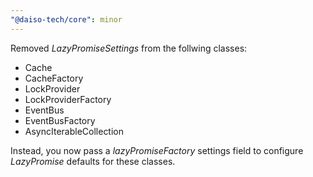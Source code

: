 ```yaml
---
"@daiso-tech/core": minor
---
```


Removed <i>LazyPromiseSettings</i> from the follwing classes:
  - Cache
  - CacheFactory
  - LockProvider
  - LockProviderFactory
  - EventBus
  - EventBusFactory
  - AsyncIterableCollection

Instead, you now pass a <i>lazyPromiseFactory</i> settings field to configure <i>LazyPromise</i> defaults for these classes.

